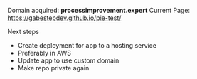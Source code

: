 Domain acquired: **processimprovement.expert**
Current Page: https://gabestepdev.github.io/pie-test/

Next steps
- Create deployment for app to a hosting service
- Preferably in AWS
- Update app to use custom domain
- Make repo private again